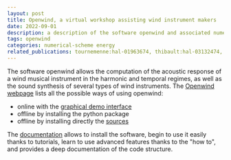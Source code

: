 ```yaml
---
layout: post
title: Openwind, a virtual workshop assisting wind instrument makers
date: 2022-09-01
description: a description of the software openwind and associated numerical methods
tags: openwind
categories: numerical-scheme energy
related_publications: tournemenne:hal-01963674, thibault:hal-03132474, ernoult:hal-04217988, castera:hal-02432750, chabassier:hal-02984478, chabassier:hal-01894465, chabassier:hal-03613608
---
```

The software openwind allows the computation of the acoustic response of a wind musical instrument in the harmonic and temporal regimes, as well as the sound synthesis of several types of wind instruments. The [Openwind webpage](http://openwind.inria.fr) lists all the possible ways of using openwind:
* online with the [graphical demo interface](http://demo-openwind.inria.fr)
* offline by installing the python package 
* offline by installing directly the [sources](https://gitlab.inria.fr/openwind/openwind/-/releases) 

The [documentation](https://files.inria.fr/openwind/docs/) allows to install the software, begin to use it easily thanks to tutorials, learn to use advanced features thanks to the "how to", and provides a deep documentation of the code structure. 